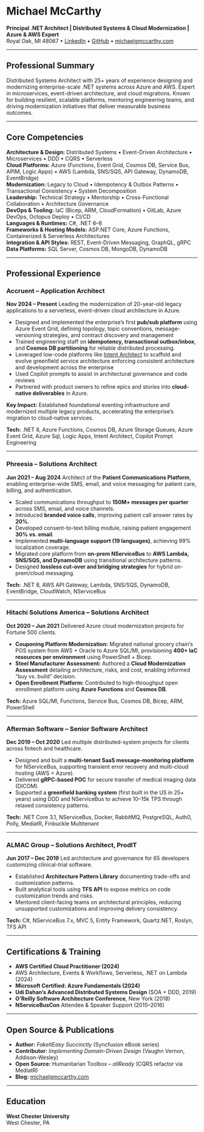 # Michael McCarthy
**Principal .NET Architect | Distributed Systems & Cloud Modernization | Azure & AWS Expert**  
Royal Oak, MI 48067 • [LinkedIn](https://www.linkedin.com/in/michaelgmccarthy/) • [GitHub](https://github.com/mgmccarthy) • [michaelgmccarthy.com](https://www.michaelgmccarthy.com)

---

## Professional Summary
Distributed Systems Architect with 25+ years of experience designing and modernizing enterprise-scale .NET systems across Azure and AWS. Expert in microservices, event-driven architecture, and cloud migrations. Known for building resilient, scalable platforms, mentoring engineering teams, and driving modernization initiatives that deliver measurable business outcomes.

---

## Core Competencies
**Architecture & Design:** Distributed Systems • Event-Driven Architecture • Microservices • DDD • CQRS • Serverless  
**Cloud Platforms:** Azure (Functions, Event Grid, Cosmos DB, Service Bus, APIM, Logic Apps) • AWS (Lambda, SNS/SQS, API Gateway, DynamoDB, EventBridge)  
**Modernization:** Legacy to Cloud • Idempotency & Outbox Patterns • Transactional Consistency • System Decomposition  
**Leadership:** Technical Strategy • Mentorship • Cross-Functional Collaboration • Architecture Governance  
**DevOps & Tooling:** IaC (Bicep, ARM, CloudFormation) • GitLab, Azure DevOps, Octopus Deploy • CI/CD  
**Languages & Runtimes:** C#, .NET 6–8  
**Frameworks & Hosting Models:** ASP.NET Core, Azure Functions, Containerized & Serverless Architectures  
**Integration & API Styles:** REST, Event-Driven Messaging, GraphQL, gRPC  
**Data Platforms:** SQL Server, Cosmos DB, MongoDB, DynamoDB  

---

## Professional Experience

### **Accruent – Application Architect**  
**Nov 2024 – Present**
Leading the modernization of 20-year-old legacy applications to a serverless, event-driven cloud architecture in Azure.

- Designed and implemented the enterprise’s first **pub/sub platform** using Azure Event Grid, defining topology, topic conventions, message-versioning strategies, and contract discovery and management  
- Trained engineering staff on **idempotency, transactional outbox/inbox**, and **Cosmos DB partitioning** for reliable distributed processing.  
- Leveraged low-code platforms like [Intent Architect](http://www.intentarchitect.com) to scaffold and evolve greenfield service architecture enforcing consistent architecture and development across the enterprise 
- Used Copilot prompts to assist in architectural governance and code reviews  
- Partnered with product owners to refine epics and stories into **cloud-native deliverables** in Azure.  

**Key Impact:** Established foundational eventing infrastructure and modernized multiple legacy products, accelerating the enterprise’s migration to cloud-native services.

**Tech:** .NET 8, Azure Functions, Cosmos DB, Azure Storage Queues, Azure Event Grid, Azure Sql, Logic Apps, Intent Architect, Copilot Prompt Engineering  

---

### **Phreesia – Solutions Architect**  
**Jun 2021 – Aug 2024**
Architect of the **Patient Communications Platform**, enabling enterprise-wide SMS, email, and voice messaging for patient care, billing, and authentication.

- Scaled communications throughput to **150M+ messages per quarter** across SMS, email, and voice channels.  
- Introduced **branded voice calls**, improving patient call answer rates by **20%**.  
- Developed consent-to-text billing module, raising patient engagement **30% vs. email**.  
- Implemented **multi-language support (19 languages)**, achieving 99% localization coverage.  
- Migrated core platform from **on-prem NServiceBus** to **AWS Lambda, SNS/SQS, and DynamoDB** using transitional architecture patterns.  
- Designed **lossless cut-over and bridging strategies** for hybrid on-prem/cloud messaging.  

**Tech:** .NET 8, AWS API Gateway, Lambda, SNS/SQS, DynamoDB, EventBridge, CloudWatch, NServiceBus

---

### **Hitachi Solutions America – Solutions Architect**  
**Oct 2020 – Jun 2021**
Delivered Azure cloud modernization projects for Fortune 500 clients.

- **Couponing Platform Modernization:** Migrated national grocery chain’s POS system from AWS + Oracle to Azure SQL/MI, provisioning **400+ IaC resources per environment** using PowerShell + Bicep.  
- **Steel Manufacturer Assessment:** Authored a **Cloud Modernization Assessment** detailing architecture, risks, and cost, enabling informed “buy vs. build” decision.  
- **Open Enrollment Platform:** Contributed to high-throughput open enrollment platform using **Azure Functions** and **Cosmos DB**.  

**Tech:** Azure SQL/MI, Functions, Service Bus, Cosmos DB, Bicep, ARM, PowerShell

---

### **Afterman Software – Senior Software Architect**  
**Dec 2019 – Oct 2020**
Led multiple distributed-system projects for clients across fintech and healthcare.

- Designed and built a **multi-tenant SaaS message-monitoring platform** for NServiceBus, supporting transient error recovery and multi-cloud hosting (AWS + Azure).  
- Delivered **gRPC-based POC** for secure transfer of medical imaging data (DICOM).  
- Supported a **greenfield banking system** (first built in the US in 25+ years) using DDD and NServiceBus to achieve 10–15k TPS through relaxed consistency patterns.  

**Tech:** .NET Core 3.1, NServiceBus, Docker, RabbitMQ, PostgreSQL, Auth0, Polly, MediatR, Finbuckle Multitenant

---

### **ALMAC Group – Solutions Architect, ProdIT**  
**Jun 2017 – Dec 2019**
Led architecture and governance for 65 developers customizing clinical-trial software.

- Established **Architecture Pattern Library** documenting trade-offs and customization patterns.  
- Built analytical tools using **TFS API** to expose metrics on code customization trends and risks.  
- Mentored client-facing teams on architectural principles, reducing unsupported customizations and improving delivery consistency.  

**Tech:** C#, NServiceBus 7.x, MVC 5, Entity Framework, Quartz.NET, Roslyn, TFS API

---

## Certifications & Training
- **AWS Certified Cloud Practitioner (2024)**  
- AWS Architecture, Events & Workflows, Serverless, .NET on Lambda (2024)  
- **Microsoft Certified: Azure Fundamentals (2024)**
- **Udi Dahan’s Advanced Distributed Systems Design** (SOA + DDD, 2019)  
- **O’Reilly Software Architecture Conference**, New York (2018)  
- **NServiceBusCon** Attendee & Speaker Support (2015–2016)

---

## Open Source & Publications
- **Author:** *FakeItEasy Succinctly* (Syncfusion eBook series)  
- **Contributor:** *Implementing Domain-Driven Design* (Vaughn Vernon, Addison-Wesley)  
- **Open Source:** Humanitarian Toolbox – *allReady* (CQRS refactor via MediatR)  
- **Blog:** [michaelgmccarthy.com](https://www.michaelgmccarthy.com)

---

## Education
**West Chester University**  
West Chester, PA
